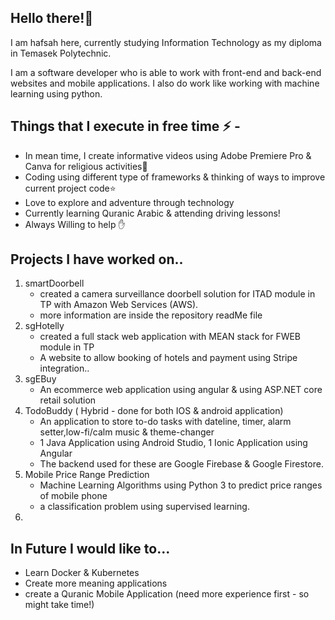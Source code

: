 ## Hello there!👋
I am hafsah here, currently studying Information Technology as my diploma in Temasek Polytechnic.

I am a software developer who is able to work with front-end and back-end websites and mobile applications. I also do work like working with machine learning using python.

## Things that I execute in free time ⚡ - 
  - In mean time, I create informative videos using Adobe Premiere Pro & Canva for religious activities🌱
  - Coding using different type of frameworks & thinking of ways to improve current project code⭐️
  - Love to explore and adventure through technology 
  - Currently learning Quranic Arabic & attending driving lessons!
  - Always Willing to help ✋ 

##  Projects I have worked on..
1. smartDoorbell 
    - created a camera surveillance doorbell solution for ITAD module in TP with Amazon Web Services (AWS).
    - more information are inside the repository readMe file
2. sgHotelly
    - created a full stack web application with MEAN stack for FWEB module in TP
    - A website to allow booking of hotels and payment using Stripe integration..
3. sgEBuy
    - An ecommerce web application using angular & using ASP.NET core retail solution
4. TodoBuddy ( Hybrid - done for both  IOS & android application) 
    - An application to store to-do tasks with dateline, timer, alarm setter,low-fi/calm music & theme-changer
    - 1 Java Application using Android Studio, 1 Ionic Application using Angular 
    - The backend used for these are Google Firebase & Google Firestore.
5.  Mobile Price Range Prediction 
    - Machine Learning Algorithms using Python 3 to predict price ranges of mobile phone 
    - a classification problem using supervised learning.
6.
## In Future I would like to...
- Learn Docker & Kubernetes
- Create more meaning applications 
- create a Quranic Mobile Application (need more experience first - so might take time!)



 
